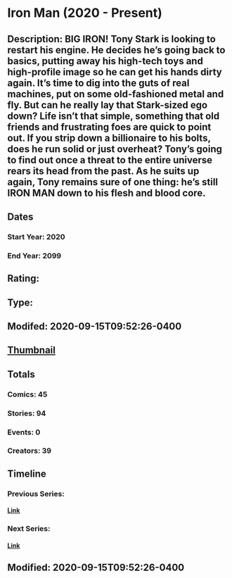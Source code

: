 # Iron Man (2020 - Present)
## Description: BIG IRON! Tony Stark is looking to restart his engine. He decides he’s going back to basics, putting away his high-tech toys and high-profile image so he can get his hands dirty again. It’s time to dig into the guts of real machines, put on some old-fashioned metal and fly. But can he really lay that Stark-sized ego down? Life isn’t that simple, something that old friends and frustrating foes are quick to point out. If you strip down a billionaire to his bolts, does he run solid or just overheat? Tony’s going to find out once a threat to the entire universe rears its head from the past. As he suits up again, Tony remains sure of one thing: he’s still IRON MAN down to his flesh and blood core. 
## Dates
### Start Year: 2020
### End Year: 2099
## Rating: 
## Type: 
## Modifed: 2020-09-15T09:52:26-0400
## [Thumbnail](http://i.annihil.us/u/prod/marvel/i/mg/c/c0/5f60c70ccd7f9.jpg)
## Totals
### Comics: 45
### Stories: 94
### Events: 0
### Creators: 39
## Timeline
### Previous Series: 
#### [Link]()
### Next Series: 
#### [Link]()
## Modified: 2020-09-15T09:52:26-0400